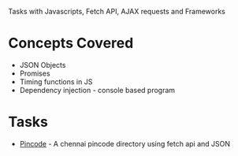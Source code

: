 Tasks with Javascripts, Fetch API, AJAX requests and Frameworks

  # __Concepts Covered__
  
 * JSON Objects
 * Promises
 * Timing functions in JS
 * Dependency injection - console based program
 
 # Tasks
 
  * [Pincode](https://chennai-city-pincode-directory.appspot.com) - A chennai pincode directory using fetch api and JSON
  
